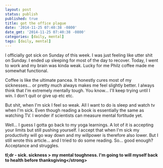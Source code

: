 ```yaml
---
layout: post
status: publish
published: true
title: got the office plague
date: '2014-11-25 07:40:38 -0800'
date_gmt: '2014-11-25 07:40:38 -0800'
categories: [daily, mental]
tags: [daily, mental]
---
```

<p>I officially got sick on Sunday of this week. I was just feeling like utter shit on Sunday. I ended up sleeping for most of the day to recover. Today, I went to work and my brain was kinda weak. Lucky for me Philz coffee made me somewhat functional.</p>
<p>Coffee is like the ultimate pancea. It honestly cures most of my sicknesses... or pretty much always makes me feel slightly better. I always think that I'm extremely mentally tough. You know... I'll keep trying until I win. I don't quit or give up etc etc.</p>
<p>But shit, when I'm sick I feel so weak. All I want to do is sleep and watch tv when I'm sick. Even though reading a book is essentially the same as watching TV. I wonder if scientists can measure mental fortitude yet.</p>
<p>Well... I guess I gotta go back to my yoga learnings. A lot of it is accepting your limits but still pushing yourself. I accept that when I'm sick my productivity will go way down and my willpower is therefore also lower. But I still wrote this article... and I tried to do some reading. So... good enough? Acceptance and struggles.</p>
<p><strong>tl;dr - sick. sickness > my mental toughness. I'm going to will myself back to health before thanksgiving<&#47;strong></p>
